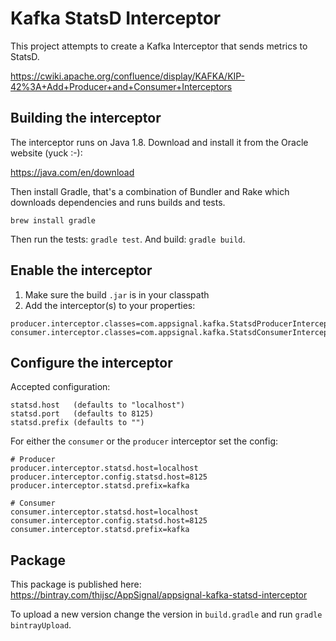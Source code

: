 # Kafka StatsD Interceptor

This project attempts to create a Kafka Interceptor that sends metrics to StatsD.

https://cwiki.apache.org/confluence/display/KAFKA/KIP-42%3A+Add+Producer+and+Consumer+Interceptors

## Building the interceptor

The interceptor runs on Java 1.8. Download and install it from the Oracle
website (yuck :-):

https://java.com/en/download

Then install Gradle, that's a combination of Bundler and Rake which
downloads dependencies and runs builds and tests.

```
brew install gradle
```

Then run the tests: `gradle test`.
And build: `gradle build`.

## Enable the interceptor

1. Make sure the build `.jar` is in your classpath
2. Add the interceptor(s) to your properties:

```
producer.interceptor.classes=com.appsignal.kafka.StatsdProducerInterceptor
consumer.interceptor.classes=com.appsignal.kafka.StatsdConsumerInterceptor
```

## Configure the interceptor

Accepted configuration:

```
statsd.host   (defaults to "localhost")
statsd.port   (defaults to 8125)
statsd.prefix (defaults to "")
```

For either the `consumer` or the `producer` interceptor set the config:

```
# Producer
producer.interceptor.statsd.host=localhost
producer.interceptor.config.statsd.host=8125
producer.interceptor.statsd.prefix=kafka

# Consumer
consumer.interceptor.statsd.host=localhost
consumer.interceptor.config.statsd.host=8125
consumer.interceptor.statsd.prefix=kafka

```

## Package

This package is published here: https://bintray.com/thijsc/AppSignal/appsignal-kafka-statsd-interceptor

To upload a new version change the version in `build.gradle` and run `gradle bintrayUpload`.

